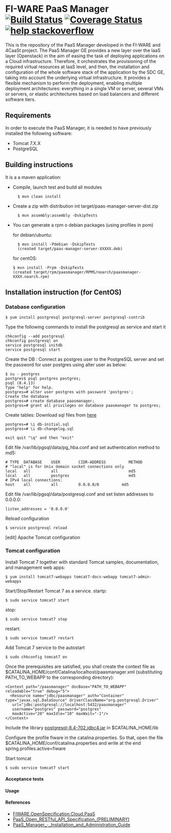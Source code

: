 # FI-WARE PaaS Manager [![Build Status](https://travis-ci.org/telefonicaid/fiware-paas.svg)](https://travis-ci.org/telefonicaid/fiware-paas) [![Coverage Status](https://coveralls.io/repos/jesuspg/fiware-paas/badge.png?branch=develop)](https://coveralls.io/r/jesuspg/fiware-paas?branch=develop) [![help stackoverflow](http://b.repl.ca/v1/help-stackoverflow-orange.png)](http://www.stackoverflow.com)



This is the repository of the PaaS Manager developed in the FI-WARE and 4CaaSt project. The PaaS Manager GE provides a
new layer over the IaaS layer (Openstack) in the aim of easing the task of deploying applications on a Cloud infrastructure.
Therefore, it orchestrates the provisioning of the required virtual resources at IaaS level, and then, the installation and configuration
of the whole software stack of the application by the SDC GE, taking into account the underlying virtual infrastructure.
It provides a flexible mechanism to perform the deployment, enabling multiple deployment architectures:
everything in a single VM or server, several VMs or servers, or elastic architectures based on load balancers and different software tiers.



## Requirements
In order to execute the PaaS Manager, it is needed to have previously installed the following software:
- Tomcat 7.X.X
- PostgreSQL

## Building instructions
It is a a maven application:

- Compile, launch test and build all modules

        $ mvn clean install
- Create a zip with distribution int target/paas-manager-server-dist.zip

        $ mvn assembly:assembly -DskipTests

- You can generate a rpm o debian packages (using profiles in pom)

    for debian/ubuntu:

        $ mvn install -Pdebian -DskipTests
        (created target/paas-manager-server-XXXXX.deb)

    for centOS:

      $ mvn install -Prpm -DskipTests
      (created target/rpm/paasmanager/RPMS/noarch/paasmanager-XXXX.noarch.rpm)


## Installation instruction (for CentOS)
### Database configuration

    $ yum install postgresql postgresql-server postgresql-contrib


Type the following commands to install the postgresql as service and start it

    chkconfig --add postgresql
    chkconfig postgresql on
    service postgresql initdb
    service postgresql start

Create the DB :
Connect as postgres user to the PostgreSQL server and set the password for user postgres using alter user as below:

    $ su - postgres
    postgres$ psql postgres postgres;
    psql (8.4.13)
    Type "help" for help.
    postgres=# alter user postgres with password 'postgres';
    Create the database
    postgres=# create database paasmanager;
    postgres=# grant all privileges on database paasmanager to postgres;

Create tables:
Download sql files from [here](/migrations/src/main/resources)

    postgres=# \i db-initial.sql
    postgres=# \i db-changelog.sql

    exit quit "\q" and then "exit"

Edit file /var/lib/pgsql/data/pg_hba.conf and set authentication method to md5:

    # TYPE  DATABASE    USER        CIDR-ADDRESS          METHOD
    # "local" is for Unix domain socket connections only
    local   all         all                               md5
    local   all         postgres                          md5
    # IPv4 local connections:
    host    all         all         0.0.0.0/0          md5
Edit file /var/lib/pgsql/data/postgresql.conf and set listen addresses to 0.0.0.0:

    listen_addresses = '0.0.0.0'
Reload configuration

    $ service postgresql reload

[edit] Apache Tomcat configuration
### Tomcat configuration
Install Tomcat 7 together with standard Tomcat samples, documentation, and management web apps:

    $ yum install tomcat7-webapps tomcat7-docs-webapp tomcat7-admin-webapps
Start/Stop/Restart Tomcat 7 as a service. startp:

    $ sudo service tomcat7 start
stop:

    $ sudo service tomcat7 stop
restart:

    $ sudo service tomcat7 restart
Add Tomcat 7 service to the autostart

    $ sudo chkconfig tomcat7 on


Once the prerequisites are satisfied, you shall create the context file as $CATALINA_HOME/conf/Catalina/localhost/paasmanager.xml (substituting PATH_TO_WEBAPP to the corresponding directory):

    <Context path="/paasmanager" docBase="PATH_TO_WEBAPP" reloadable="true" debug="5">
      <Resource name="jdbc/paasmanager" auth="Container" type="javax.sql.DataSource" driverClassName="org.postgresql.Driver"
       url="jdbc:postgresql://localhost:5432/paasmanager"
       username="postgres" password="postgres"
       maxActive="20" maxIdle="10" maxWait="-1"/>
    </Context>


Include the library [postgresql-8.4-702.jdbc4.jar](http://130.206.80.169/nexus/content/repositories/public/postgresql/postgresql/8.4-702.jdbc4/) in $CATALINA_HOME/lib

Configure the profile fiware in the catalina.properties. So that, open the file $CATALINA_HOME/conf/catalina.properties and write at the end
 spring.profiles.active=fiware

Start tomcat

    $ sudo service tomcat7 start

#### Acceptance tests

#### Usage

#### References
* [FIWARE.OpenSpecification.Cloud.PaaS](http://forge.fi-ware.org/plugins/mediawiki/wiki/fiware/index.php/FIWARE.OpenSpecification.Cloud.PaaS)
* [PaaS_Open_RESTful_API_Specification_(PRELIMINARY)](http://forge.fi-ware.org/plugins/mediawiki/wiki/fiware/index.php/PaaS_Open_RESTful_API_Specification_(PRELIMINARY))
* [PaaS_Manager_-_Installation_and_Administration_Guide](http://forge.fi-ware.org/plugins/mediawiki/wiki/fiware/index.php/PaaS_Manager_-_Installation_and_Administration_Guide)
